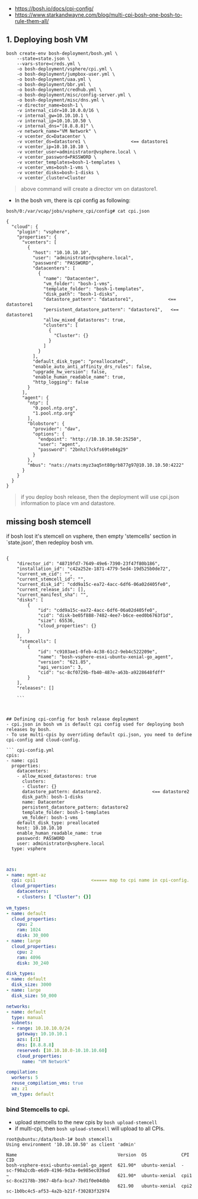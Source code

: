 - https://bosh.io/docs/cpi-config/
- https://www.starkandwayne.com/blog/multi-cpi-bosh-one-bosh-to-rule-them-all/

## 1. Deploying bosh VM

```
bosh create-env bosh-deployment/bosh.yml \
    --state=state.json \
    --vars-store=creds.yml \
    -o bosh-deployment/vsphere/cpi.yml \
    -o bosh-deployment/jumpbox-user.yml \
    -o bosh-deployment/uaa.yml \
    -o bosh-deployment/bbr.yml \
    -o bosh-deployment/credhub.yml \
    -o bosh-deployment/misc/config-server.yml \
    -o bosh-deployment/misc/dns.yml \
    -v director_name=bosh-1 \
    -v internal_cidr=10.10.0.0/16 \
    -v internal_gw=10.10.10.1 \
    -v internal_ip=10.10.10.50 \
    -v internal_dns="[8.8.8.8]" \
    -v network_name="VM Network" \
    -v vcenter_dc=Datacenter \
    -v vcenter_ds=datastore1 \                 <== datastore1
    -v vcenter_ip=10.10.10.10 \
    -v vcenter_user=administrator@vsphere.local \
    -v vcenter_password=PASSWORD \
    -v vcenter_templates=bosh-1-templates \
    -v vcenter_vms=bosh-1-vms \
    -v vcenter_disks=bosh-1-disks \
    -v vcenter_cluster=Cluster
 ```
> above command will create a director vm on datastore1.

- In the bosh vm, there is cpi config as following:

```
bosh/0:/var/vcap/jobs/vsphere_cpi/config# cat cpi.json

{
  "cloud": {
    "plugin": "vsphere",
    "properties": {
      "vcenters": [
        {
          "host": "10.10.10.10",
          "user": "administrator@vsphere.local",
          "password": "PASSWORD",
          "datacenters": [
            {
              "name": "Datacenter",
              "vm_folder": "bosh-1-vms",
              "template_folder": "bosh-1-templates",
              "disk_path": "bosh-1-disks",
              "datastore_pattern": "datastore1",             <== datastore1
              "persistent_datastore_pattern": "datastore1",   <== datastore1
              "allow_mixed_datastores": true,
              "clusters": [
                {
                  "Cluster": {}
                }
              ]
            }
          ],
          "default_disk_type": "preallocated",
          "enable_auto_anti_affinity_drs_rules": false,
          "upgrade_hw_version": false,
          "enable_human_readable_name": true,
          "http_logging": false
        }
      ],
      "agent": {
        "ntp": [
          "0.pool.ntp.org",
          "1.pool.ntp.org"
        ],
        "blobstore": {
          "provider": "dav",
          "options": {
            "endpoint": "http://10.10.10.50:25250",
            "user": "agent",
            "password": "2bnhzl7ckfs69te84g29"
          }
        },
        "mbus": "nats://nats:myz3aq5nt80grb877g97@10.10.10.50:4222"
      }
    }
  }
}

```
> if you deploy bosh release, then the deployment will use cpi.json information to place vm and datastore.


## missing bosh stemcell

if bosh lost it's stemcell on vsphere, then empty 'stemcells' section in `state.json', then redeploy bosh vm.

```

{
    "director_id": "48719fd7-7649-49e6-7390-23f47f80b186",
    "installation_id": "c42a252e-1871-4779-5ed4-19d525b0de72",
    "current_vm_cid": "",
    "current_stemcell_id": "",
    "current_disk_id": "cdd9a15c-ea72-4acc-6df6-06a02d405fe0",
    "current_release_ids": [],
    "current_manifest_sha": "",
    "disks": [
        {
            "id": "cdd9a15c-ea72-4acc-6df6-06a02d405fe0",
            "cid": "disk-be05f888-7482-4ee7-b6ce-eed0b6763f1d",
            "size": 65536,
            "cloud_properties": {}
        }
    ],
     "stemcells": [
        {
            "id": "c9103ae1-0feb-4c38-61c2-9eb4c522209e",
            "name": "bosh-vsphere-esxi-ubuntu-xenial-go_agent",
            "version": "621.85",
            "api_version": 3,
            "cid": "sc-8cf0729b-fb40-487e-a63b-a9228648fdff"
        }
    ],
    "releases": []
    
    ```
    


## Defining cpi-config for bosh release deployment
- cpi.json in bosh vm is default cpi config used for deploying bosh releases by bosh. 
- To use multi-cpis by overriding default cpi.json, you need to define cpi-config and cloud-config.

``` cpi-config.yml
cpis:
- name: cpi1
  properties:
    datacenters:
    - allow_mixed_datastores: true
      clusters:
      - Cluster: {}
      datastore_pattern: datastore2.                   <== datastore2
      disk_path: bosh-1-disks
      name: Datacenter
      persistent_datastore_pattern: datastore2
      template_folder: bosh-1-templates
      vm_folder: bosh-1-vms
    default_disk_type: preallocated
    host: 10.10.10.10
    enable_human_readable_name: true
    password: PASSWORD
    user: administrator@vsphere.local
  type: vsphere
 
  
```

``` cloud-config.yml
azs:
- name: mgmt-az
  cpi: cpi1                     <===== map to cpi name in cpi-config.
  cloud_properties:
    datacenters:
    - clusters: [ "Cluster": {}]
    
vm_types:
- name: default
  cloud_properties:
    cpu: 2
    ram: 1024
    disk: 30_000
- name: large
  cloud_properties:
    cpu: 2
    ram: 4096
    disk: 30_240

disk_types:
- name: default
  disk_size: 3000
- name: large
  disk_size: 50_000

networks:
- name: default
  type: manual
  subnets:
  - range: 10.10.10.0/24
    gateway: 10.10.10.1
    azs: [z1]
    dns: [8.8.8.8]
    reserved: [10.10.10.0-10.10.10.60]
    cloud_properties:
      name: "VM Network"

compilation:
  workers: 5
  reuse_compilation_vms: true
  az: z1
  vm_type: default
```


### bind Stemcells to cpi.

- upload stemcells to the new cpis by `bosh upload-stemcell`
- if multi-cpi, then `bosh upload-stemcell` will upload to all CPIs.

```
root@ubuntu:/data/bosh-1# bosh stemcells
Using environment '10.10.10.50' as client 'admin'

Name                                      Version  OS             CPI                 CID
bosh-vsphere-esxi-ubuntu-xenial-go_agent  621.90*  ubuntu-xenial  -                   sc-f90a2cdb-e6d9-4196-9d3a-0e985ec039ad
~                                         621.90*  ubuntu-xenial  cpi1                sc-8ce2178b-3967-4bfa-bca7-7bd1f0e04dbb
                                          621.90   ubuntu-xenial  cpi2                sc-1b0bc4c5-af53-4a2b-b21f-f30283f32974

```


